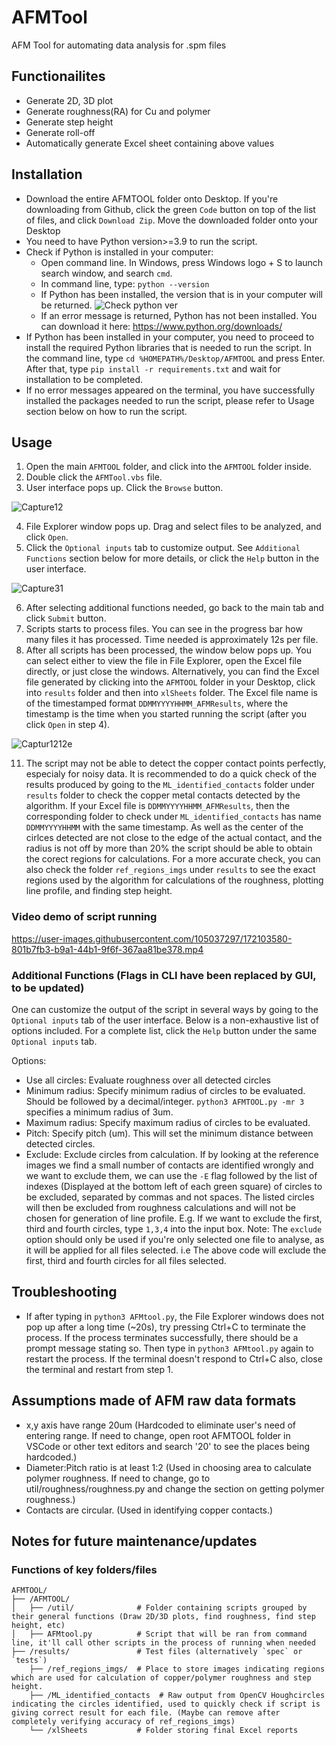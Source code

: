 # AFMTool
AFM Tool for automating data analysis for  .spm files

## Functionailites
- Generate 2D, 3D plot
- Generate roughness(RA) for Cu and polymer 
- Generate step height
- Generate roll-off
- Automatically generate Excel sheet containing above values

## Installation 
- Download the entire AFMTOOL folder onto Desktop. If you're downloading from Github, click the green `Code` button on top of the list of files, and click `Download Zip`. Move the downloaded folder onto your Desktop
- You need to have Python version>=3.9 to run the script. 
- Check if Python is installed in your computer:
    - Open command line. In Windows, press Windows logo + S to launch search window, and search `cmd`. 
    - In command line, type: `python --version`
    - If Python has been installed, the version that is in your computer will be returned. 
![Check python ver](https://user-images.githubusercontent.com/105037297/169487975-c7da6c6f-da46-44d2-bda3-5d8dd35987d7.PNG)
    - If an error message is returned, Python has not been installed. You can download it here: https://www.python.org/downloads/
- If Python has been installed in your computer, you need to proceed to install the required Python libraries that is needed to run the script. In the command line, type `cd %HOMEPATH%/Desktop/AFMTOOL` and press Enter. After that, type `pip install -r requirements.txt` and wait for installation to be completed.
- If no error messages appeared on the terminal, you have successfully installed the packages needed to run the script, please refer to Usage section below on how to run the script. 

## Usage

1. Open the main `AFMTOOL` folder, and click into the `AFMTOOL` folder inside.
2. Double click the `AFMTool.vbs` file. 
3. User interface pops up. Click the `Browse` button. 

![Capture12](https://user-images.githubusercontent.com/105037297/172102326-240144ce-2b42-4ade-acab-78fd969adb2e.PNG)

4. File Explorer window pops up. Drag and select files to be analyzed, and click `Open`. 
5. Click the `Optional inputs` tab to customize output. See `Additional Functions` section below for more details, or click the `Help` button in the user interface. 

![Capture31](https://user-images.githubusercontent.com/105037297/172102610-0a8f6212-7f56-451a-978f-fbe5ac68467c.PNG)

6. After selecting additional functions needed, go back to the main tab and click `Submit` button. 
7. Scripts starts to process files. You can see in the progress bar how many files it has processed. Time needed is approximately 12s per file. 
9. After all scripts has been processed, the window below pops up. You can select either to view the file in File Explorer, open the Excel file directly, or just close the windows. Alternatively, you can find the Excel file generated by clicking into the `AFMTOOL` folder in your Desktop, click into  `results` folder and then into `xlSheets` folder. The Excel file name is of the timestamped format `DDMMYYYYHHMM_AFMResults`, where the timestamp is the time when you started running the script (after you click `Open` in step 4). 

![Captur1212e](https://user-images.githubusercontent.com/105037297/172103141-0317de68-8593-4b8b-a501-959386691266.PNG)

11. The script may not be able to detect the copper contact points perfectly, especialy for noisy data. It is recommended to do a quick check of the results produced by going to the `ML_identified_contacts` folder under `results` folder to check the copper metal contacts detected by the algorithm. If your Excel file is `DDMMYYYYHHMM_AFMResults`, then the corresponding folder to check under `ML_identified_contacts` has name `DDMMYYYYHHMM` with the same timestamp. As well as the center of the cirlces detected are not close to the edge of the actual contact, and the radius is not off by more than 20% the script should be able to obtain the corect regions for calculations. For a more accurate check, you can also check the folder `ref_regions_imgs` under `results` to see the exact regions used by the algorithm for calculations of the roughness, plotting line profile, and finding step height. 

### Video demo of script running

https://user-images.githubusercontent.com/105037297/172103580-801b7fb3-b9a1-44b1-9f6f-367aa81be378.mp4

### Additional Functions (Flags in CLI have been replaced by GUI, to be updated)

One can customize the output of the script in several ways by going to the `Optional inputs` tab of the user interface. Below is a non-exhaustive list of options included. For a complete list, click the `Help` button under the same `Optional inputs` tab. 

Options: 
  - Use all circles: Evaluate roughness over all detected circles
  - Minimum radius: Specify minimum radius of circles to be evaluated. Should be followed by a decimal/integer. `python3 AFMTOOL.py -mr 3` specifies a minimum radius of 3um. 
  -  Maximum radius: Specify maximum radius of circles to be evaluated. 
  - Pitch: Specify pitch (um). This will set the minimum distance between detected circles. 
  - Exclude: Exclude circles from calculation. If by looking at the reference images we find a small number of contacts are identified wrongly and we want to exclude them, we can use the `-E` flag followed by the list of indexes (Displayed at the bottom left of each green square) of circles to be excluded, separated by commas and not spaces. The listed circles will then be excluded from roughness calculations and will not be chosen for generation of line profile. E.g. If we want to exclude the first, third and fourth circles, type `1,3,4` into the input box. 
  Note: The `exclude` option should only be used if you're only selected one file to analyse, as it will be applied for all files selected. i.e The above code will exclude the first, third and fourth circles for all files selected. 

## Troubleshooting
- If after typing in `python3 AFMtool.py`, the File Explorer windows does not pop up after a long time (~20s), try pressing Ctrl+C to terminate the process. If the process terminates successfully, there should be a prompt message stating so. Then type in `python3 AFMtool.py` again to restart the process. If the terminal doesn't respond to Ctrl+C also, close the terminal and restart from step 1. 

## Assumptions made of AFM raw data formats
- x,y axis have range 20um (Hardcoded to eliminate user's need of entering range. If need to change, open root AFMTOOL folder in VSCode or other text editors and search '20' to see the places being hardcoded.)
- Diameter:Pitch ratio is at least 1:2 (Used in choosing area to calculate polymer roughness. If need to change, go to util/roughness/roughness.py and change the section on getting polymer roughness.)
- Contacts are circular. (Used in identifying copper contacts.)

## Notes for future maintenance/updates
### Functions of key folders/files
```
AFMTOOL/
├── /AFMTOOL/ 
│   ├── /util/              # Folder containing scripts grouped by their general functions (Draw 2D/3D plots, find roughness, find step height, etc)
│   ├── AFMtool.py          # Script that will be ran from command line, it'll call other scripts in the process of running when needed
├── /results/               # Test files (alternatively `spec` or `tests`)
    ├── /ref_regions_imgs/  # Place to store images indicating regions which are used for calculation of copper/polymer roughness and step height. 
    ├── /ML_identified_contacts  # Raw output from OpenCV Houghcircles indicating the circles identified, used to quickly check if script is giving correct result for each file. (Maybe can remove after completely verifying accuracy of ref_regions_imgs)                            
    └── /xlSheets           # Folder storing final Excel reports

```

